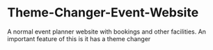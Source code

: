 # Theme-Changer-Event-Website
A normal event planner website with bookings and other facilities. An important feature of this is it has a theme changer
